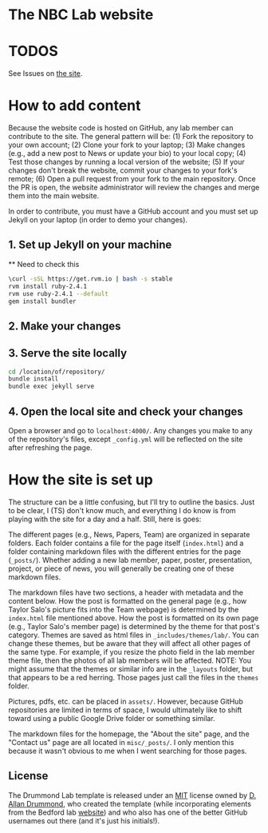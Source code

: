 # The NBC Lab website

# TODOS

See Issues on [the site](https://github.com/NBCLab/nbclab.github.io).

# How to add content

Because the website code is hosted on GitHub, any lab member can contribute to the site. The general pattern will be: (1) Fork the repository to your own account; (2) Clone your fork to your laptop; (3) Make changes (e.g., add a new post to News or update your bio) to your local copy; (4) Test those changes by running a local version of the website; (5) If your changes don't break the website, commit your changes to your fork's remote; (6) Open a pull request from your fork to the main repository. Once the PR is open, the website administrator will review the changes and merge them into the main website.

In order to contribute, you must have a GitHub account and you must set up Jekyll on your laptop (in order to demo your changes).

## 1. Set up Jekyll on your machine
** Need to check this

```bash
\curl -sSL https://get.rvm.io | bash -s stable
rvm install ruby-2.4.1
rvm use ruby-2.4.1 --default
gem install bundler
```

## 2. Make your changes

## 3. Serve the site locally
```bash
cd /location/of/repository/
bundle install
bundle exec jekyll serve
```

## 4. Open the local site and check your changes
Open a browser and go to `localhost:4000/`. Any changes you make to any of the repository's files, except `_config.yml` will be reflected on the site after refreshing the page.

# How the site is set up
The structure can be a little confusing, but I'll try to outline the basics. Just to be clear, I (TS) don't know much, and everything I do know is from playing with the site for a day and a half. Still, here is goes:

The different pages (e.g., News, Papers, Team) are organized in separate folders. Each folder contains a file for the page itself (`index.html`) and a folder containing markdown files with the different entries for the page (`_posts/`). Whether adding a new lab member, paper, poster, presentation, project, or piece of news, you will generally be creating one of these markdown files.

The markdown files have two sections, a header with metadata and the content below. How the post is formatted on the general page (e.g., how Taylor Salo's picture fits into the Team webpage) is determined by the `index.html` file mentioned above. How the post is formatted on its own page (e.g., Taylor Salo's member page) is determined by the theme for that post's category. Themes are saved as html files in `_includes/themes/lab/`. You can change these themes, but be aware that they will affect all other pages of the same type. For example, if you resize the photo field in the lab member theme file, then the photos of all lab members will be affected. NOTE: You might assume that the themes or similar info are in the `_layouts` folder, but that appears to be a red herring. Those pages just call the files in the `themes` folder.

Pictures, pdfs, etc. can be placed in `assets/`. However, because GitHub repositories are limited in terms of space, I would ultimately like to shift toward using a public Google Drive folder or something similar.

The markdown files for the homepage, the "About the site" page, and the "Contact us" page are all located in `misc/_posts/`. I only mention this because it wasn't obvious to me when I went searching for those pages.

## License

The Drummond Lab template is released under an [MIT](http://opensource.org/licenses/MIT) license owned by [D. Allan Drummond](https://github.com/dad), who created the template (while incorporating elements from the Bedford lab [website](https://github.com/blab/blotter)) and who also has one of the better GitHub usernames out there (and it's just his initials!).
